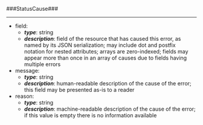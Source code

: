 ###StatusCause###

---
* field: 
  * **_type_**: string
  * **_description_**: field of the resource that has caused this error, as named by its JSON serialization; may include dot and postfix notation for nested attributes; arrays are zero-indexed; fields may appear more than once in an array of causes due to fields having multiple errors
* message: 
  * **_type_**: string
  * **_description_**: human-readable description of the cause of the error; this field may be presented as-is to a reader
* reason: 
  * **_type_**: string
  * **_description_**: machine-readable description of the cause of the error; if this value is empty there is no information available
